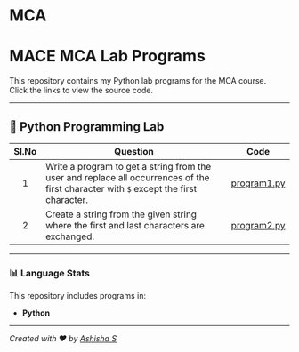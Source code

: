 # MCA
# MACE MCA Lab Programs

This repository contains my Python lab programs for the MCA course.  
Click the links to view the source code.

---

## 🐍 Python Programming Lab

| Sl.No | Question | Code |
|:-----:|-----------|------|
| 1 | Write a program to get a string from the user and replace all occurrences of the first character with `$` except the first character. | [program1.py](Python_lab_programs/program1.py) |
| 2 | Create a string from the given string where the first and last characters are exchanged. | [program2.py](Python_lab_programs/program2.py) |

---

### 📊 Language Stats
This repository includes programs in:
- **Python**

---

*Created with ❤️ by [Ashisha S](https://github.com/ashisha-s)*
